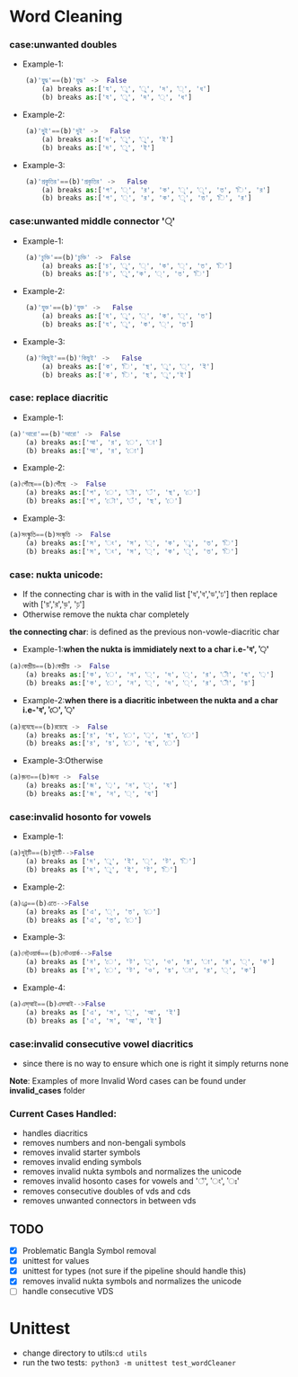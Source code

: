 # Word Cleaning 
### case:unwanted doubles  
* Example-1: 
```python
    (a)'যুুদ্ধ'==(b)'যুদ্ধ' ->  False 
        (a) breaks as:['য', 'ু', 'ু', 'দ', '্', 'ধ']
        (b) breaks as:['য', 'ু', 'দ', '্', 'ধ']
```
* Example-2:
```python 
    (a)'দুুই'==(b)'দুই' ->   False
        (a) breaks as:['দ', 'ু', 'ু', 'ই']
        (b) breaks as:['দ', 'ু', 'ই']
```
* Example-3:
```python
    (a)'প্রকৃৃতির'==(b)'প্রকৃতির' ->   False
        (a) breaks as:['প', '্', 'র', 'ক', 'ৃ', 'ৃ', 'ত', 'ি', 'র']
        (b) breaks as:['প', '্', 'র', 'ক', 'ৃ', 'ত', 'ি', 'র']
```

### case:unwanted middle connector '্'  
* Example-1: 
```python
    (a)'চু্ক্তি'==(b)'চুক্তি' ->  False 
        (a) breaks as:['চ', 'ু', '্', 'ক', '্', 'ত', 'ি']
        (b) breaks as:['চ', 'ু','ক', '্', 'ত', 'ি']
```
* Example-2:
```python
    (a)'যু্ক্ত'==(b)'যুক্ত' ->   False
        (a) breaks as:['য', 'ু', '্', 'ক', '্', 'ত']
        (b) breaks as:['য', 'ু', 'ক', '্', 'ত']
```
* Example-3:
```python
    (a)'কিছু্ই'==(b)'কিছুই' ->   False
        (a) breaks as:['ক', 'ি', 'ছ', 'ু', '্', 'ই']
        (b) breaks as:['ক', 'ি', 'ছ', 'ু','ই']
```
### case: replace  diacritic 
* Example-1: 
```python
(a)'আরো'==(b)'আরো' ->  False 
    (a) breaks as:['আ', 'র', 'ে', 'া']
    (b) breaks as:['আ', 'র', 'ো']
```
* Example-2:
```python
(a)পৌঁছে==(b)পৌঁছে ->  False
    (a) breaks as:['প', 'ে', 'ৗ', 'ঁ', 'ছ', 'ে']
    (b) breaks as:['প', 'ৌ', 'ঁ', 'ছ', 'ে']
```
* Example-3:
```python
(a)সংস্কৄতি==(b)সংস্কৃতি ->  False
    (a) breaks as:['স', 'ং', 'স', '্', 'ক', 'ৄ', 'ত', 'ি']
    (b) breaks as:['স', 'ং', 'স', '্', 'ক', 'ৃ', 'ত', 'ি']
```
### case: nukta unicode:
* If the connecting char is with in the valid list ['য','ব','ড','ঢ'] then replace with ['য়','র','ড়', 'ঢ়']
* Otherwise remove the nukta char completely

**the connecting char**: is defined as the previous non-vowle-diacritic char 
* Example-1:**when the nukta is immidiately next to a char i.e-'য', '়'**
```python
(a)কেন্দ্রীয়==(b)কেন্দ্রীয় ->  False
    (a) breaks as:['ক', 'ে', 'ন', '্', 'দ', '্', 'র', 'ী', 'য', '়']
    (b) breaks as:['ক', 'ে', 'ন', '্', 'দ', '্', 'র', 'ী', 'য়']
```
* Example-2:**when there is a diacritic inbetween the nukta and a char  i.e-'য', 'ে', '়'**
```python
(a)রযে়ছে==(b)রয়েছে ->  False
    (a) breaks as:['র', 'য', 'ে', '়', 'ছ', 'ে']
    (b) breaks as:['র', 'য়', 'ে', 'ছ', 'ে']
```
* Example-3:Otherwise 
```python
(a)জ়ন্য==(b)জন্য ->  False
    (a) breaks as:['জ', '়', 'ন', '্', 'য']
    (b) breaks as:['জ', 'ন', '্', 'য']
```
### case:invalid hosonto for vowels
* Example-1:
```python
(a)দুই্টি==(b)দুইটি-->False
    (a) breaks as ['দ', 'ু', 'ই', '্', 'ট', 'ি']
    (b) breaks as ['দ', 'ু', 'ই', 'ট', 'ি']
```
* Example-2:
```python
(a)এ্তে==(b)এতে-->False
    (a) breaks as ['এ', '্', 'ত', 'ে']
    (b) breaks as ['এ', 'ত', 'ে'] 
```
* Example-3:
```python
(a)নেট্ওয়ার্ক==(b)নেটওয়ার্ক-->False
    (a) breaks as ['ন', 'ে', 'ট', '্', 'ও', 'য়', 'া', 'র', '্', 'ক']
    (b) breaks as ['ন', 'ে', 'ট', 'ও', 'য়', 'া', 'র', '্', 'ক']
```
* Example-4:
```python
(a)এস্আই==(b)এসআই-->False
    (a) breaks as ['এ', 'স', '্', 'আ', 'ই']
    (b) breaks as ['এ', 'স', 'আ', 'ই']
```

### case:invalid consecutive vowel diacritics  
* since there is no way to ensure which one is right it simply returns none

**Note**: Examples of more Invalid Word cases can be found under **invalid_cases** folder

### Current Cases Handled:
* handles diacritics
* removes numbers and non-bengali symbols
* removes invalid starter symbols
* removes invalid ending symbols
* removes invalid nukta symbols and normalizes the unicode
* removes invalid hosonto cases for vowels and 'ঁ', 'ং', 'ঃ'
* removes consecutive doubles of vds and cds
* removes unwanted connectors in between vds

## TODO
- [x] Problematic Bangla Symbol removal
- [x] unittest for values
- [x] unittest for types (not sure if the pipeline should handle this)
- [X] removes invalid nukta symbols and normalizes the unicode
- [ ] handle consecutive VDS 

# Unittest
* change directory to utils:```cd utils```
* run the two tests:``` python3 -m unittest test_wordCleaner```


